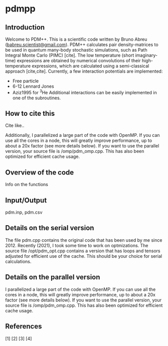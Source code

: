 # pdmpp

## Introduction
Welcome to PDM++. This is a scientific code written by Bruno Abreu (babreu.scientist@gmail.com).
PDM++ calculates pair density-matrices to be used in quantum many-body stochastic simulations, such as Path Integral Monte Carlo (PIMC) [cite].
The low temperature (short imaginary-time) expressions are obtained by numerical convolutions of their high-temperature expressions, which are calculated using a semi-classical approach [cite,cite]. 
Currently, a few interaction potentials are implemented:
- Free particle
- 6-12 Lennard Jones
- Aziz1995 for $^3$He
Additional interactions can be easily implemented in one of the subroutines.

## How to cite this
Cite like..


Additionally, I parallelized a large part of the code with OpenMP. If you can use all the cores in a node, this will greatly improve performance, up to about a 20x factor (see more details below). If you want to use the parallel version, your source file is /omp/pdm_omp.cpp. This has also been optimized for efficient cache usage.

## Overview of the code
Info on the functions

## Input/Output
pdm.inp, pdm.csv

## Details on the serial version
The file pdm.cpp contains the original code that has been used by me since 2012. Recently (2021), I took some time to work on optmizations. The source file /opt/pdm_opt.cpp contains a version that has loops and tensors adjusted for efficient use of the cache. This should be your choice for serial calculations.

## Details on the parallel version
I parallelized a large part of the code with OpenMP. If you can use all the cores in a node, this will greatly improve performance, up to about a 20x factor (see more details below). If you want to use the parallel version, your source file is /omp/pdm_omp.cpp. This has also been optimized for efficient cache usage.




## References
[1]
[2]
[3]
[4]

